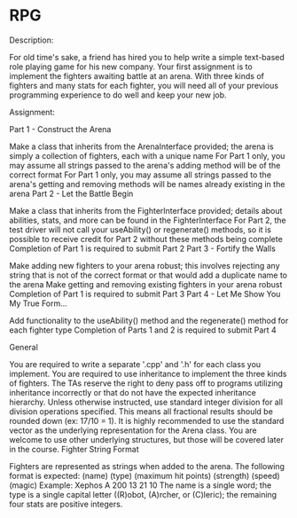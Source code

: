 # RPG


Description:

For old time's sake, a friend has hired you to help write a simple text-based role playing game for his new company. Your first assignment is to implement the fighters awaiting battle at an arena. With three kinds of fighters and many stats for each fighter, you will need all of your previous programming experience to do well and keep your new job.

Assignment:

Part 1 - Construct the Arena

Make a class that inherits from the ArenaInterface provided; the arena is simply a collection of fighters, each with a unique name
For Part 1 only, you may assume all strings passed to the arena's adding method will be of the correct format
For Part 1 only, you may assume all strings passed to the arena's getting and removing methods will be names already existing in the arena
Part 2 - Let the Battle Begin

Make a class that inherits from the FighterInterface provided; details about abilities, stats, and more can be found in the FighterInterface
For Part 2, the test driver will not call your useAbility() or regenerate() methods, so it is possible to receive credit for Part 2 without these methods being complete
Completion of Part 1 is required to submit Part 2
Part 3 - Fortify the Walls

Make adding new fighters to your arena robust; this involves rejecting any string that is not of the correct format or that would add a duplicate name to the arena
Make getting and removing existing fighters in your arena robust
Completion of Part 1 is required to submit Part 3
Part 4 - Let Me Show You My True Form...

Add functionality to the useAbility() method and the regenerate() method for each fighter type
Completion of Parts 1 and 2 is required to submit Part 4


General

You are required to write a separate '.cpp' and '.h' for each class you implement.
You are required to use inheritance to implement the three kinds of fighters. The TAs reserve the right to deny pass off to programs utilizing inheritance incorrectly or that do not have the expected inheritance hierarchy.
Unless otherwise instructed, use standard integer division for all division operations specified. This means all fractional results should be rounded down (ex: 17/10 = 1).
It is highly recommended to use the standard vector as the underlying representation for the Arena class. You are welcome to use other underlying structures, but those will be covered later in the course.
Fighter String Format

Fighters are represented as strings when added to the arena. The following format is expected:
(name) (type) (maximum hit points) (strength) (speed) (magic)
Example: Xephos A 200 13 21 10
The name is a single word; the type is a single capital letter ((R)obot, (A)rcher, or (C)leric); the remaining four stats are positive integers.
